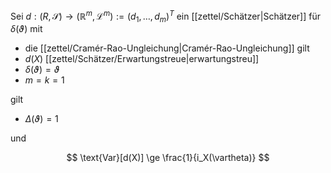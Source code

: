 Sei $d : (R, \mathscr{S}) \to (\mathbb{R}^m, \mathcal{L}^m) := (d_1, \dots, d_m)^T$ ein [[zettel/Schätzer|Schätzer]] für $\delta(\vartheta)$ mit
- die [[zettel/Cramér-Rao-Ungleichung|Cramér-Rao-Ungleichung]] gilt
- $d(X)$ [[zettel/Schätzer/Erwartungstreue|erwartungstreu]]
- $\delta(\vartheta) = \vartheta$
- $m = k = 1$

gilt

- $\Delta(\vartheta) = 1$

und

$$
	\text{Var}[d(X)] \ge \frac{1}{i_X(\vartheta)}
$$